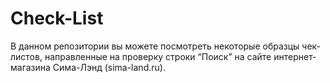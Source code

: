 # Check-List
В данном репозитории вы можете посмотреть некоторые образцы чек-листов, направленные на проверку строки “Поиск” на сайте интернет-магазина Сима-Лэнд (sima-land.ru).
